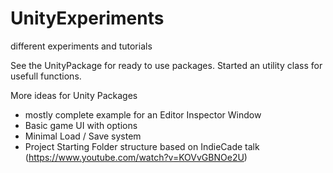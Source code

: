 # UnityExperiments
different experiments and tutorials

See the UnityPackage for ready to use packages.
Started an utility class for usefull functions.

More ideas for Unity Packages
- mostly complete example for an Editor Inspector Window
- Basic game UI with options
- Minimal Load / Save system
- Project Starting Folder structure based on IndieCade talk (https://www.youtube.com/watch?v=KOVvGBNOe2U)

